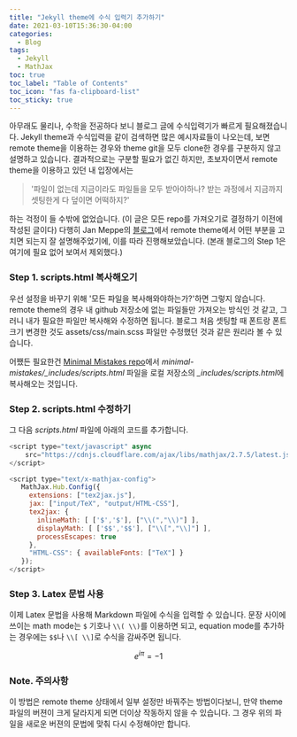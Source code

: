 ```yaml
---
title: "Jekyll theme에 수식 입력기 추가하기"
date: 2021-03-10T15:36:30-04:00
categories:
  - Blog
tags:
  - Jekyll
  - MathJax
toc: true
toc_label: "Table of Contents"
toc_icon: "fas fa-clipboard-list"
toc_sticky: true
---
```


아무래도 물리나, 수학을 전공하다 보니 블로그 글에 수식입력기가 빠르게 필요해졌습니다.
Jekyll theme과 수식입력을 같이 검색하면 많은 예시자료들이 나오는데, 보면 remote theme을 이용하는 경우와 theme git을 모두 clone한 경우를 구분하지 않고 설명하고 있습니다. 
결과적으로는 구분할 필요가 없긴 하지만, 초보자이면서 remote theme을 이용하고 있던 내 입장에서는 

> '파일이 없는데 지금이라도 파일들을 모두 받아야하나? 받는 과정에서 지금까지 셋팅한게 다 덮이면 어떡하지?'

하는 걱정이 들 수밖에 없었습니다. (이 글은 모든 repo를 가져오기로 결정하기 이전에 작성된 글이다) 다행히 Jan Meppe의 [블로그](https://www.janmeppe.com/blog/How-to-add-mathjax-to-minimal-mistakes/)에서 remote theme에서 어떤 부분을 고치면 되는지 잘 설명해주었기에, 이를 따라 진행해보았습니다. (본래 블로그의 Step 1은 여기에 필요 없어 보여서 제외했다.)

### Step 1. scripts.html 복사해오기

우선 설정을 바꾸기 위해 '모든 파일을 복사해와야하는가?'하면 그렇지 않습니다. 
remote theme의 경우 내 github 저장소에 없는 파일들만 가져오는 방식인 것 같고, 
그러니 내가 필요한 파일만 복사해와 수정하면 됩니다. 
블로그 처음 셋팅할 때 폰트랑 폰트 크기 변경한 것도 assets/css/main.scss 파일만 수정했던 것과 같은 원리라 볼 수 있습니다.

어쨌든 필요한건 [Minimal Mistakes repo](https://github.com/mmistakes/minimal-mistakes)에서 *minimal-mistakes/_includes/scripts.html* 파일을 로컬 저장소의 *_includes/scripts.html*에 복사해오는 것입니다. 

### Step 2. scripts.html 수정하기

그 다음 *scripts.html* 파일에 아래의 코드를 추가합니다.

~~~~ javascript
<script type="text/javascript" async
    src="https://cdnjs.cloudflare.com/ajax/libs/mathjax/2.7.5/latest.js?config=TeX-MML-AM_CHTML">
</script>

<script type="text/x-mathjax-config">
   MathJax.Hub.Config({
     extensions: ["tex2jax.js"],
     jax: ["input/TeX", "output/HTML-CSS"],
     tex2jax: {
       inlineMath: [ ['$','$'], ["\\(","\\)"] ],
       displayMath: [ ['$$','$$'], ["\\[","\\]"] ],
       processEscapes: true
     },
     "HTML-CSS": { availableFonts: ["TeX"] }
   });
</script>
~~~~

### Step 3. Latex 문법 사용

이제 Latex 문법을 사용해 Markdown 파일에 수식을 입력할 수 있습니다. 문장 사이에 쓰이는 math mode는 `$` 기호나 `\\( \\)`를 이용하면 되고, equation mode를 추가하는 경우에는 `$$`나 `\\[ \\]`로 수식을 감싸주면 됩니다.

$$
    e^{i \pi} = - 1
$$

### Note. 주의사항

이 방법은 remote theme 상태에서 일부 설정만 바꿔주는 방법이다보니, 만약 theme 파일의 버젼이 크게 달라지게 되면 더이상 작동하지 않을 수 있습니다. 그 경우 위의 파일을 새로운 버젼의 문법에 맞춰 다시 수정해야만 합니다.
